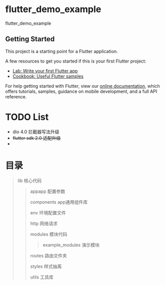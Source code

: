 # flutter_demo_example

flutter_demo_example

## Getting Started

This project is a starting point for a Flutter application.

A few resources to get you started if this is your first Flutter project:

- [Lab: Write your first Flutter app](https://flutter.dev/docs/get-started/codelab)
- [Cookbook: Useful Flutter samples](https://flutter.dev/docs/cookbook)

For help getting started with Flutter, view our
[online documentation](https://flutter.dev/docs), which offers tutorials,
samples, guidance on mobile development, and a full API reference.

# TODO List

* dio 4.0 拦截器写法升级
* ~~flutter sdk 2.0 适配升级~~
* 


# 目录
> lib   核心代码
>>appapp   配置参数
>>
>>components    app通用组件库
>>
>>env   环境配置文件
>>
>>http    网络请求
>>
>>modules   模块代码
>>>example_modules 演示模块
>>
>>routes     路由文件夹
>>
>>styles    样式抽离
>>
>>utils   工具库
